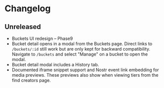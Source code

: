 # Changelog

## Unreleased
- Buckets UI redesign – Phase9
- Bucket detail opens in a modal from the Buckets page.
  Direct links to `/buckets/:id` still work but are only kept
  for backward compatibility. Navigate to `/buckets` and select
  "Manage" on a bucket to open the modal.
- Bucket detail modal includes a History tab.
- Documented iframe snippet support and Nostr event link embedding for media previews. These previews also show when viewing tiers from the find creators page.
